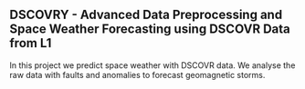 ## **DSCOVRY - Advanced Data Preprocessing and Space Weather Forecasting using DSCOVR Data from L1**
In this project we predict space weather with DSCOVR data. We analyse the raw data with faults and anomalies to forecast geomagnetic storms.
